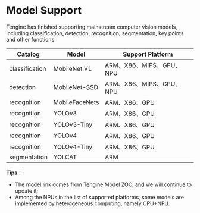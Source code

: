 # Model Support

Tengine has finished supporting mainstream computer vision models, including classification, detection, recognition, segmentation, key points and other functions.

| Catalog | Model          | Support Platform         |
| ------- | -------------- | ------------------------ |
| classification    | MobileNet V1   | ARM、X86、MIPS、GPU、NPU |
| detection    | MobileNet-SSD  | ARM、X86、MIPS、GPU、NPU |
| recognition    | MobileFaceNets | ARM、X86、GPU            |
| recognition    | YOLOv3         | ARM、X86、GPU            |
| recognition    | YOLOv3-Tiny    | ARM、X86、GPU            |
| recognition    | YOLOv4         | ARM、X86、GPU            |
| recognition    | YOLOv4-Tiny    | ARM、X86、GPU            |
| segmentation    | YOLCAT         | ARM                      |

**Tips**：

- The model link comes from Tengine Model ZOO, and we will continue to update it;
- Among the NPUs in the list of supported platforms, some models are implemented by heterogeneous computing, namely CPU+NPU.

